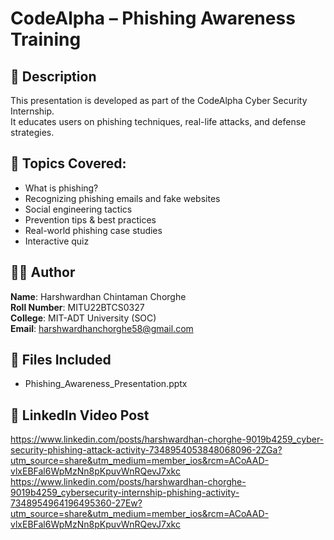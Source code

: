 # CodeAlpha – Phishing Awareness Training

## 📌 Description
This presentation is developed as part of the CodeAlpha Cyber Security Internship.  
It educates users on phishing techniques, real-life attacks, and defense strategies.

## 🎯 Topics Covered:
- What is phishing?
- Recognizing phishing emails and fake websites
- Social engineering tactics
- Prevention tips & best practices
- Real-world phishing case studies
- Interactive quiz

## 👨‍💻 Author
**Name**: Harshwardhan Chintaman Chorghe  
**Roll Number**: MITU22BTCS0327  
**College**: MIT-ADT University (SOC)  
**Email**: harshwardhanchorghe58@gmail.com

## 📂 Files Included
- Phishing_Awareness_Presentation.pptx

## 🔗 LinkedIn Video Post
https://www.linkedin.com/posts/harshwardhan-chorghe-9019b4259_cyber-security-phishing-attack-activity-7348954053848068096-2ZGa?utm_source=share&utm_medium=member_ios&rcm=ACoAAD-vlxEBFal6WpMzNn8pKpuvWnRQevJ7xkc
https://www.linkedin.com/posts/harshwardhan-chorghe-9019b4259_cybersecurity-internship-phishing-activity-7348954964196495360-27Ew?utm_source=share&utm_medium=member_ios&rcm=ACoAAD-vlxEBFal6WpMzNn8pKpuvWnRQevJ7xkc

